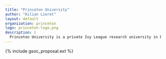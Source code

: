 ```yaml
---
title: "Princeton University"
author: "Kilian Lieret"
layout: default
organization: princeton
logo: princeton-logo.png
description: |
  Princeton University is a private Ivy League research university in Princeton, New Jersey.
---
```


{% include gsoc_proposal.ext %}
